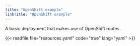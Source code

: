 ```yaml
---
title: "OpenShift example"
linkTitle: "OpenShift example"
---
```


A basic deployment that makes use of OpenShift routes.

{{< readfile file="resources.yaml" code="true" lang="yaml" >}}
